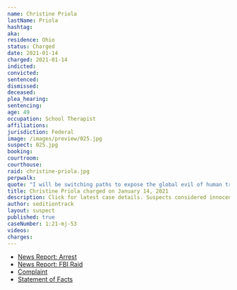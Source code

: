 ```yaml
---
name: Christine Priola
lastName: Priola
hashtag:
aka:
residence: Ohio
status: Charged
date: 2021-01-14
charged: 2021-01-14
indicted:
convicted: 
sentenced: 
dismissed: 
deceased:
plea_hearing:
sentencing:
age: 49
occupation: School Therapist
affiliations:
jurisdiction: Federal
image: /images/preview/025.jpg
suspect: 025.jpg
booking:
courtroom:
courthouse:
raid: christine-priola.jpg
perpwalk:
quote: "I will be switching paths to expose the global evil of human trafficking and pedophilia, including in our government agencies and children’s services agencies."
title: Christine Priola charged on January 14, 2021
description: Click for latest case details. Suspects considered innocent until proven guilty.
author: seditiontrack
layout: suspect
published: true
caseNumber: 1:21-mj-53
videos:
charges:
---
```

- [News Report: Arrest](https://www.cleveland.com/crime/2021/01/former-cleveland-schools-therapist-arrested-on-federal-charges-involving-attack-at-us-capitol.html)
- [News Report: FBI Raid](https://www.cleveland.com/metro/2021/01/fbi-searches-former-cleveland-schools-employees-house-after-accusations-that-she-participated-in-us-capitol-riot.html)
- [Complaint](https://www.justice.gov/opa/page/file/1354421/download)
- [Statement of Facts](https://www.justice.gov/opa/page/file/1355526/download)
